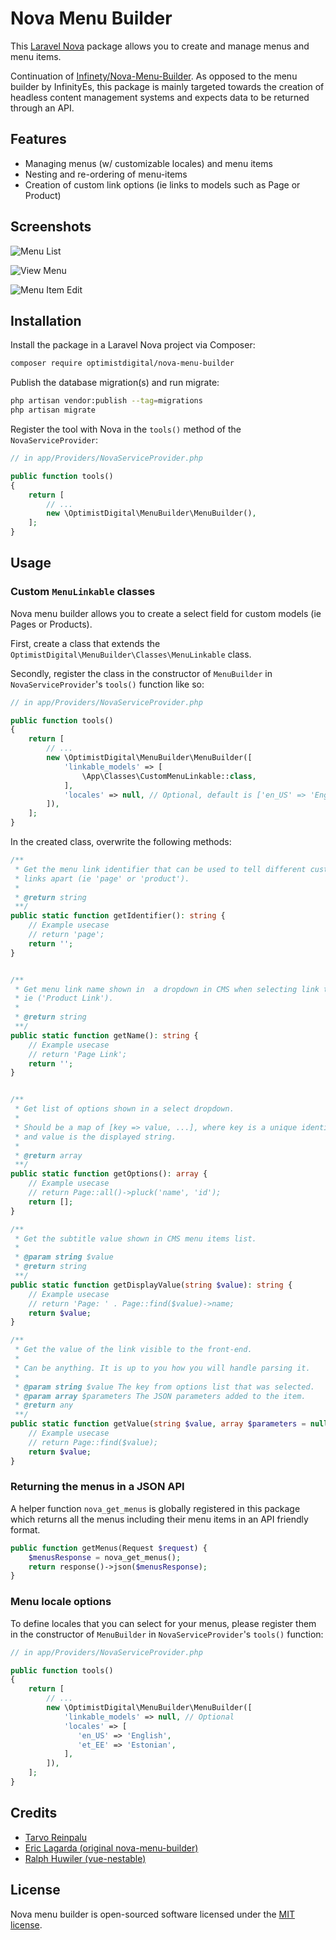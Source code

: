 # Nova Menu Builder

This [Laravel Nova](https://nova.laravel.com/) package allows you to create and manage menus and menu items.

Continuation of [Infinety/Nova-Menu-Builder](https://github.com/InfinetyEs/Nova-Menu-Builder). As opposed to the menu builder by InfinityEs, this package is mainly targeted towards the creation of headless content management systems and expects data to be returned through an API.

## Features

- Managing menus (w/ customizable locales) and menu items
- Nesting and re-ordering of menu-items
- Creation of custom link options (ie links to models such as Page or Product)

## Screenshots

![Menu List](docs/menu-list.png)

![View Menu](docs/view-menu.png)

![Menu Item Edit](docs/menu-item-edit.png)

## Installation

Install the package in a Laravel Nova project via Composer:

```bash
composer require optimistdigital/nova-menu-builder
```

Publish the database migration(s) and run migrate:

```bash
php artisan vendor:publish --tag=migrations
php artisan migrate
```

Register the tool with Nova in the `tools()` method of the `NovaServiceProvider`:

```php
// in app/Providers/NovaServiceProvider.php

public function tools()
{
    return [
        // ...
        new \OptimistDigital\MenuBuilder\MenuBuilder(),
    ];
}
```

## Usage

### Custom `MenuLinkable` classes

Nova menu builder allows you to create a select field for custom models (ie Pages or Products).

First, create a class that extends the `OptimistDigital\MenuBuilder\Classes\MenuLinkable` class.

Secondly, register the class in the constructor of `MenuBuilder` in `NovaServiceProvider`'s `tools()` function like so:

```php
// in app/Providers/NovaServiceProvider.php

public function tools()
{
    return [
        // ...
        new \OptimistDigital\MenuBuilder\MenuBuilder([
            'linkable_models' => [
                \App\Classes\CustomMenuLinkable::class,
            ],
            'locales' => null, // Optional, default is ['en_US' => 'English']
        ]),
    ];
}
```

In the created class, overwrite the following methods:

```php
/**
 * Get the menu link identifier that can be used to tell different custom
 * links apart (ie 'page' or 'product').
 *
 * @return string
 **/
public static function getIdentifier(): string {
    // Example usecase
    // return 'page';
    return '';
}


/**
 * Get menu link name shown in  a dropdown in CMS when selecting link type
 * ie ('Product Link').
 *
 * @return string
 **/
public static function getName(): string {
    // Example usecase
    // return 'Page Link';
    return '';
}


/**
 * Get list of options shown in a select dropdown.
 *
 * Should be a map of [key => value, ...], where key is a unique identifier
 * and value is the displayed string.
 *
 * @return array
 **/
public static function getOptions(): array {
    // Example usecase
    // return Page::all()->pluck('name', 'id');
    return [];
}

/**
 * Get the subtitle value shown in CMS menu items list.
 *
 * @param string $value
 * @return string
 **/
public static function getDisplayValue(string $value): string {
    // Example usecase
    // return 'Page: ' . Page::find($value)->name;
    return $value;
}

/**
 * Get the value of the link visible to the front-end.
 *
 * Can be anything. It is up to you how you will handle parsing it.
 *
 * @param string $value The key from options list that was selected.
 * @param array $parameters The JSON parameters added to the item.
 * @return any
 **/
public static function getValue(string $value, array $parameters = null)
    // Example usecase
    // return Page::find($value);
    return $value;
}
```

### Returning the menus in a JSON API

A helper function `nova_get_menus` is globally registered in this package which returns all the menus including their menu items in an API friendly format.

```php
public function getMenus(Request $request) {
    $menusResponse = nova_get_menus();
    return response()->json($menusResponse);
}
```

### Menu locale options

To define locales that you can select for your menus, please register them in the constructor of `MenuBuilder` in `NovaServiceProvider`'s `tools()` function:

```php
// in app/Providers/NovaServiceProvider.php

public function tools()
{
    return [
        // ...
        new \OptimistDigital\MenuBuilder\MenuBuilder([
            'linkable_models' => null, // Optional
            'locales' => [
               'en_US' => 'English',
               'et_EE' => 'Estonian',
            ],
        ]),
    ];
}
```

## Credits

- [Tarvo Reinpalu](https://github.com/Tarpsvo)
- [Eric Lagarda (original nova-menu-builder)](https://github.com/Krato)
- [Ralph Huwiler (vue-nestable)](https://github.com/rhwilr/vue-nestable)

## License

Nova menu builder is open-sourced software licensed under the [MIT license](LICENSE.md).
